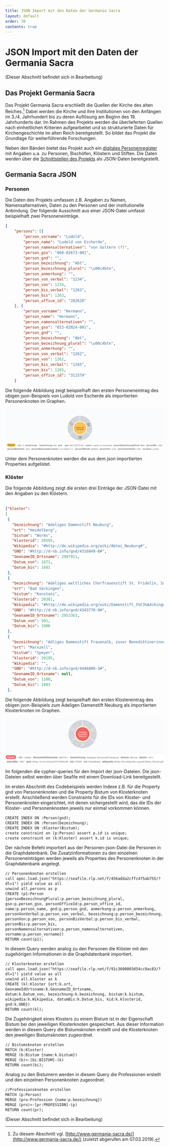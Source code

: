 ```yaml
---
title: JSON Import mit den Daten der Germania Sacra
layout: default
order: 70
contents: true
---
```



# JSON Import mit den Daten der Germania Sacra

(Dieser Abschnitt befindet sich in Bearbeitung)

## Das Projekt Germania Sacra

Das Projekt Germania Sacra erschließt die Quellen der Kirche des alten Reiches.[^eeaa] Dabei werden die Kirche und ihre Institutionen von den Anfängen im 3./4. Jahrhundert bis zu deren Auflösung am Beginn des 19. Jahrhunderts dar. Im Rahmen des Projekts werden die überlieferten Quellen nach einheitlichen Kriterien aufgearbeitet und so strukturierte Daten für Kirchengeschichte im alten Reich bereitgestellt. So bildet das Projekt die Grundlage für weiterführende Forschungen.

Neben den Bänden bietet das Projekt auch ein [digitales Personenregister](https://adw-goe.de/forschung/forschungsprojekte-akademienprogramm/germania-sacra/digitales-personenregister/) mit Angaben u.a. zu Personen, Bischöfen, Klöstern und Stiften. Die Daten werden über die [Schnittstellen des Projekts](https://adw-goe.de/forschung/forschungsprojekte-akademienprogramm/germania-sacra/schnittstellen-und-linked-data/) als JSON-Daten bereitgestellt.

## Germania Sacra JSON

### Personen

Die Daten des Projekts umfassen z.B. Angaben zu Namen, Namensalternativen, Daten zu den Personen und der institutionelle Anbindung. Der folgende Ausschnitt aus einer JSON-Datei umfasst beispielhaft zwei Personeneinträge.

```json
{
	"persons": [{
		"person_vorname": "Ludold",
		"person_name": "Ludold von Escherde",
		"person_namensalternativen": "von Goltern (?)",
		"person_gso": "060-02673-001",
		"person_gnd": "",
		"person_bezeichnung": "Abt",
		"person_bezeichnung_plural": "\u00c4bte",
		"person_anmerkung": "",
		"person_von_verbal": "1234",
		"person_von": 1234,
		"person_bis_verbal": "1263",
		"person_bis": 1263,
		"person_office_id": "282620"
	}, {
		"person_vorname": "Hermann",
		"person_name": "Hermann",
		"person_namensalternativen": "",
		"person_gso": "033-02024-001",
		"person_gnd": "",
		"person_bezeichnung": "Abt",
		"person_bezeichnung_plural": "\u00c4bte",
		"person_anmerkung": "",
		"person_von_verbal": "1262",
		"person_von": 1262,
		"person_bis_verbal": "1265",
		"person_bis": 1265,
		"person_office_id": "311579"
	}
```

Die folgende Abbildung zeigt beispielhaft den ersten Personeneintrag des obigen json-Beispiels von Ludold von Escherde als importierten Personenknoten im Graphen. 

![Personenknoten von Ludold von Escherde in der Graphdatenbank](Bilder/Germania-Sacra-Personenknoten-mit-Properties.png)

Unter dem Personenknoten werden die aus dem json importierten Properties aufgelistet.


### Klöster

Die folgende Abbildung zeigt die ersten drei Einträge der JSON-Datei mit den Angaben zu den Klöstern.  

```json

{"kloster":
[
 {
   "bezeichnung": "Adeliges Damenstift Neuburg",
   "ort": "Heidelberg",
   "bistum": "Worms",
   "klosterid": 20595,
   "Wikipedia": "#http://de.wikipedia.org/wiki/Abtei_Neuburg#",
   "GND": "#http://d-nb.info/gnd/4316849-8#",
   "GeonameID_Ortsname": 2907911,
   "Datum_von": 1671,
   "Datum_bis": 1681
 },
 {
   "bezeichnung": "Adeliges weltliches Chorfrauenstift St. Fridolin, Säckingen",
   "ort": "Bad Säckingen",
   "bistum": "Konstanz",
   "klosterid": 20381,
   "Wikipedia": "#http://de.wikipedia.org/wiki/Damenstift_S%C3%A4ckingen#",
   "GND": "#http://d-nb.info/gnd/4343770-9#",
   "GeonameID_Ortsname": 2953363,
   "Datum_von": 501,
   "Datum_bis": 1806
 },
 {
   "bezeichnung": "Adliges Damenstift Frauenalb, zuvor Benediktinerinnenkloster",
   "ort": "Marxzell",
   "bistum": "Speyer",
   "klosterid": 20195,
   "Wikipedia": "",
   "GND": "#http://d-nb.info/gnd/4446800-3#",
   "GeonameID_Ortsname": null,
   "Datum_von": 1180,
   "Datum_bis": 1803
 },

```

Die folgende Abbildung zeigt beispielhaft den ersten Klostereintrag des obigen json-Beispiels zum Adeligen Damenstift Neuburg als importierten Klosterknoten im Graphen. 

![Klosterknoten des Adeligen Damenstifts Neuburg in der Graphdatenbank](Bilder/Germania-Sacra-Klosterknoten.png)

Im folgenden die cypher-queries für den Import der json-Dateien. Die json-Dateien selbst werden über Seafile mit einem Download-Link bereitgestellt. 

Im ersten Abschnitt des Codebeispiels werden Indexe z.B. für die Property gnd von Personenknoten und die Property Bistum von Klosterknoten erstellt. Anschließend werden Constraints für die IDs von Kloster- und Personenknoten eingerichtet, mit denen sichergestellt wird, das die IDs der Kloster- und Personenknosten jeweils nur einmal vorkommen können.

```cypher
CREATE INDEX ON :Person(gnd);
CREATE INDEX ON :Person(bezeichnung);
CREATE INDEX ON :Kloster(Bistum);
create constraint on (p:Person) assert p.id is unique;
create constraint on (k:Kloster) assert k.id is unique;
```
Der nächste Befehl importiert aus der Personen-json-Datei die Personen in die Graphdatenbank. Die Zusatzinformationen zu den einzelnen Personeneinträgen werden jeweils als Properties des Personenknoten in der Graphdatenbank angelegt.

```cypher
// Personenknoten erstellen
call apoc.load.json("https://seafile.rlp.net/f/456adda2cffc475ab755/?dl=1") yield value as all
unwind all.persons as p
CREATE (p1:Person {personBezeichnungPlural:p.person_bezeichnung_plural, gso:p.person_gso, personOfficeId:p.person_office_id, name:p.person_name, gnd:p.person_gnd, anmerkung:p.person_anmerkung, personVonVerbal:p.person_von_verbal, bezeichnung:p.person_bezeichnung, personVon:p.person_von, personBisVerbal:p.person_bis_verbal, personBis:p.person_bis, personNamensalternativen:p.person_namensalternativen, vorname:p.person_vorname})
RETURN count(p1);
```

In diesem Query werden analog zu den Personen die Klöster mit den zugehörigen Informationen in die Graphdatenbank importiert.

```cypher
// Klosterknoten erstellen
call apoc.load.json("https://seafile.rlp.net/f/91c3600003d54cc9ac83/?dl=1") yield value as all
unwind all.kloster as k
CREATE (kl:Kloster {ort:k.ort,
GeonameIdOrtsname:k.GeonameID_Ortsname,
datum:k.Datum_von, bezeichnung:k.bezeichnung, bistum:k.bistum, wikipedia:k.Wikipedia, datumBis:k.Datum_bis, kid:k.klosterid, gnd:k.GND})
RETURN count(kl);
```

Die Zugehörigkeit eines Klosters zu einem Bistum ist in der Eigenschaft Bistum bei den jeweiligen Klosterknoten gespeichert. Aus dieser Information werden in diesem Query die Bistumsknoten erstellt und die Klosterknoten den jeweiligen Bistumsknoten zugeordnet.

```cypher
// Bistumsknoten erstellen
MATCH (k:Kloster)
MERGE (b:Bistum {name:k.bistum})
MERGE (b)<-[bi:BISTUM]-(k)
RETURN count(bi);
```
Analog zu den Bistumern werden in diesem Query die Professionen erstellt und den einzelnen Personenknoten zugeordnet.

```cypher
//Professionsknoten erstellen
MATCH (p:Person)
MERGE (pro:Profession {name:p.bezeichnung})
MERGE (pro)<-[pr:PROFESSION]-(p)
RETURN count(pr);
```


(Dieser Abschnitt befindet sich in Bearbeitung)

[^eeaa]: Zu diesem Abschnitt vgl. [http://www.germania-sacra.de/](http://www.germania-sacra.de/) (zuletzt abgerufen am 07.03.2019).

